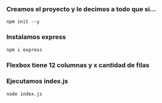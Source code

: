 ### Creamos el proyecto y le decimos a todo que si...    
    npm init --y

### Instalamos express
    npm i express

### Flexbox tiene 12 columnas y x cantidad de filas

### Ejecutamos index.js
    node index.js